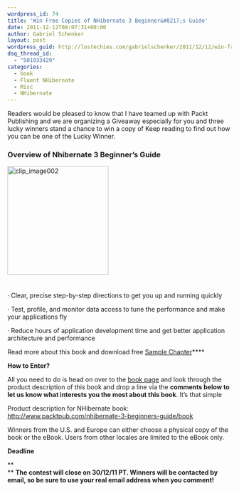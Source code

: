 ```yaml
---
wordpress_id: 74
title: 'Win Free Copies of NHibernate 3 Beginner&#8217;s Guide'
date: 2011-12-12T08:07:31+00:00
author: Gabriel Schenker
layout: post
wordpress_guid: http://lostechies.com/gabrielschenker/2011/12/12/win-free-copies-of-nhibernate-3-beginners-guide/
dsq_thread_id:
  - "501933429"
categories:
  - book
  - Fluent NHibernate
  - Misc
  - NHibernate
---
```

Readers would be pleased to know that I have teamed up with Packt Publishing and we are organizing a Giveaway especially for you and three lucky winners stand a chance to win a copy of Keep reading to find out how you can be one of the Lucky Winner. 

### Overview of Nhibernate 3 Beginner&#8217;s Guide

[<img style="background-image: none; border-bottom: 0px; border-left: 0px; margin: 0px 0px 24px; padding-left: 0px; padding-right: 0px; display: inline; border-top: 0px; border-right: 0px; padding-top: 0px" title="clip_image002" border="0" alt="clip_image002" src="http://lostechies.com/gabrielschenker/files/2011/12/clip_image002_thumb.jpg" width="227" height="244" />](http://lostechies.com/gabrielschenker/files/2011/12/clip_image002.jpg) 

· Clear, precise step-by-step directions to get you up and running quickly 

· Test, profile, and monitor data access to tune the performance and make your applications fly 

· Reduce hours of application development time and get better application architecture and performance 

Read more about this book and download free [Sample Chapter](http://www.packtpub.com/sites/default/files/6020OS-Chapter-3-Creating-a-%20Model.pdf?utm_source=packtpub&utm_medium=free&utm_campaign=pdf)**** 

**How to Enter?** 

All you need to do is head on over to the [book page](http://www.packtpub.com/nhibernate-3-beginners-guide/book) and look through the product description of this book and drop a line via the **comments below to let us know what interests you the most about this book**. It’s that simple 

Product description for NHibernate book: http://www.packtpub.com/nhibernate-3-beginners-guide/book 

Winners from the U.S. and Europe can either choose a physical copy of the book or the eBook. Users from other locales are limited to the eBook only. 

**Deadline** 

**  
** **The contest will close on 30/12/11 PT. Winners will be contacted by email, so be sure to use your real email address when you comment!**